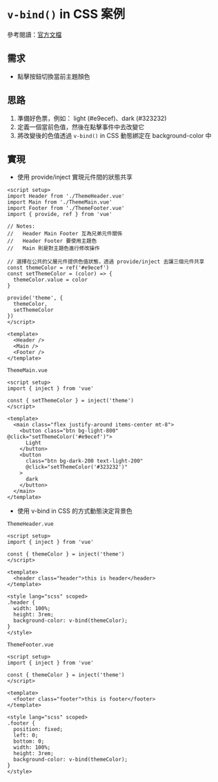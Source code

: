 # `v-bind()` in CSS 案例

參考閱讀：[官方文檔](https://vuejs.org/api/sfc-css-features.html#v-bind-in-css)

## 需求

* 點擊按鈕切換當前主題顏色

## 思路

1. 準備好色票，例如： light (#e9ecef)、dark (#323232)
2. 定義一個當前色值，然後在點擊事件中去改變它
3. 將改變後的色值透過 `v-bind()` in CSS 動態綁定在 background-color 中

## 實現

* 使用 provide/inject 實現元件間的狀態共享
```vue
<script setup>
import Header from './ThemeHeader.vue'
import Main from './ThemeMain.vue'
import Footer from './ThemeFooter.vue'
import { provide, ref } from 'vue'

// Notes:
//   Header Main Footer 互為兄弟元件關係
//   Header Footer 要使用主題色
//   Main 則是對主題色進行修改操作

// 選擇在公共的父層元件提供色值狀態，透過 provide/inject 去讓三個元件共享
const themeColor = ref('#e9ecef')
const setThemeColor = (color) => {
  themeColor.value = color
}

provide('theme', {
  themeColor,
  setThemeColor
})
</script>

<template>
  <Header />
  <Main />
  <Footer />
</template>
```

`ThemeMain.vue`
```vue
<script setup>
import { inject } from 'vue'

const { setThemeColor } = inject('theme')
</script>

<template>
  <main class="flex justify-around items-center mt-8">
    <button class="btn bg-light-800" @click="setThemeColor('#e9ecef')">
      Light
    </button>
    <button
      class="btn bg-dark-200 text-light-200"
      @click="setThemeColor('#323232')"
    >
      dark
    </button>
  </main>
</template>
```

* 使用 v-bind in CSS 的方式動態決定背景色

`ThemeHeader.vue`
```vue
<script setup>
import { inject } from 'vue'

const { themeColor } = inject('theme')
</script>

<template>
  <header class="header">this is header</header>
</template>

<style lang="scss" scoped>
.header {
  width: 100%;
  height: 3rem;
  background-color: v-bind(themeColor);
}
</style>
```

`ThemeFooter.vue`
```vue
<script setup>
import { inject } from 'vue'

const { themeColor } = inject('theme')
</script>

<template>
  <footer class="footer">this is footer</footer>
</template>

<style lang="scss" scoped>
.footer {
  position: fixed;
  left: 0;
  bottom: 0;
  width: 100%;
  height: 3rem;
  background-color: v-bind(themeColor);
}
</style>
```